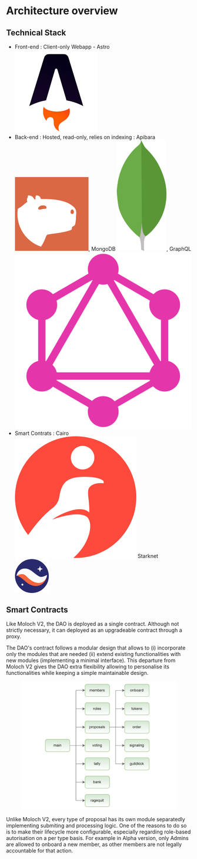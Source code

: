 # Architecture overview

## Technical Stack

* Front-end : Client-only Webapp - Astro<img src="../.gitbook/assets/astro.png" alt="" data-size="line">
* Back-end : Hosted, read-only, relies on indexing : Apibara <img src="../.gitbook/assets/apibara (1).png" alt="" data-size="line">, MongoDB <img src="../.gitbook/assets/mongo.png" alt="" data-size="line">, GraphQL<img src="../.gitbook/assets/GraphQL.png" alt="" data-size="line">
* Smart Contrats : Cairo <img src="../.gitbook/assets/cairo.svg" alt="" data-size="line"> Starknet <img src="../.gitbook/assets/image (1) (1).png" alt="" data-size="line">

## Smart Contracts&#x20;

Like Moloch V2, the DAO is deployed as a single contract. Although not strictly necessary, it can deployed as an upgradeable contract through a proxy.

The DAO's contract follows a modular design that allows to (i) incorporate only the modules that are needed (ii) extend existing functionalities with new modules (implementing a minimal interface). This departure from Moloch V2 gives the DAO extra flexibility allowing to personalise its functionalities while keeping a simple maintainable design.

<figure><img src="../.gitbook/assets/image (1).png" alt=""><figcaption></figcaption></figure>

Unlike Moloch V2, every type of proposal has its own module separatedly implementing submiting and processing logic. One of the reasons to do so is to make their lifecycle more configurable, especially regarding role-based autorisation on a per type basis. For example in Alpha version, only Admins are allowed to onboard a new member, as other members are not legally accountable for that action.
